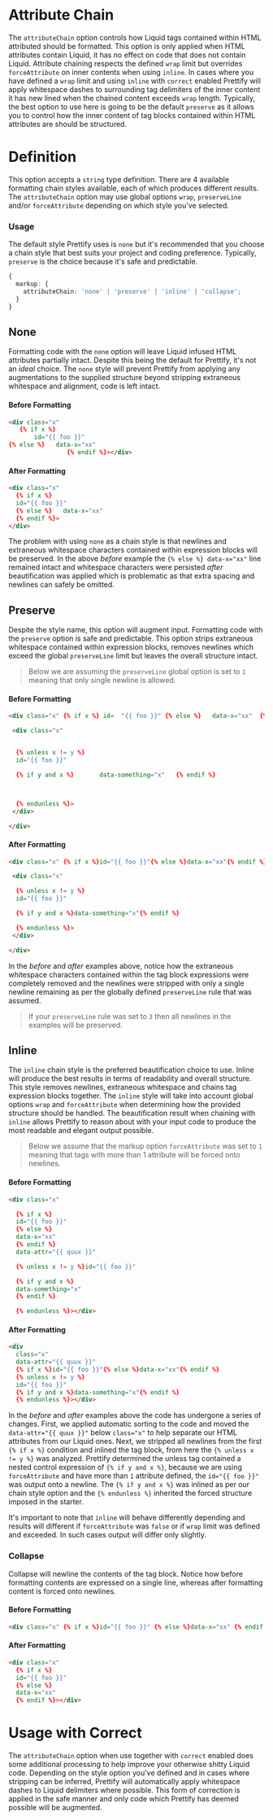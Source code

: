# Attribute Chain

The `attributeChain` option controls how Liquid tags contained within HTML attributed should be formatted. This option is only applied when HTML attributes contain Liquid, it has no effect on code that does not contain Liquid. Attribute chaining respects the defined `wrap` limit but overrides `forceAttribute` on inner contents when using `inline`. In cases where you have defined a `wrap` limit and using `inline` with `correct` enabled Prettify will apply whitespace dashes to surrounding tag delimiters of the inner content it has new lined when the chained content exceeds `wrap` length. Typically, the best option to use here is going to be the default `preserve` as it allows you to control how the inner content of tag blocks contained within HTML attributes are should be structured.

# Definition

This option accepts a `string` type definition. There are 4 available formatting chain styles available, each of which produces different results. The `attributeChain` option may use global options `wrap`, `preserveLine` and/or `forceAttribute` depending on which style you've selected.

### Usage

The default style Prettify uses is `none` but it's recommended that you choose a chain style that best suits your project and coding preference. Typically, `preserve` is the choice because it's safe and predictable.

```ts
{
  markup: {
    attributeChain: 'none' | 'preserve' | 'inline' | 'collapse';
  }
}
```

## None

Formatting code with the `none` option will leave Liquid infused HTML attributes partially intact. Despite this being the default for Prettify, it's not an _ideal_ choice. The `none` style will prevent Prettify from applying any augmentations to the supplied structure beyond stripping extraneous whitespace and alignment, code is left intact.

#### Before Formatting

<!-- prettier-ignore -->
```html
<div class="x"
   {% if x %}
       id="{{ foo }}"
{% else %}   data-x="xx"
                {% endif %}></div>
```

#### After Formatting

<!-- prettier-ignore -->
```html
<div class="x"
  {% if x %}
  id="{{ foo }}"
  {% else %}   data-x="xx"
  {% endif %}>
</div>
```

The problem with using `none` as a chain style is that newlines and extraneous whitespace characters contained within expression blocks will be preserved. In the above _before_ example the `{% else %} data-x="xx"` line remained intact and whitespace characters were persisted _after_ beautification was applied which is problematic as that extra spacing and newlines can safely be omitted.

## Preserve

Despite the style name, this option will augment input. Formatting code with the `preserve` option is safe and predictable. This option strips extraneous whitespace contained within expression blocks, removes newlines which exceed the global `preserveLine` limit but leaves the overall structure intact.

> Below we are assuming the `preserveLine` global option is set to `1` meaning that only single newline is allowed.

#### Before Formatting

<!-- prettier-ignore -->
```html
<div class="x" {% if x %} id=  "{{ foo }}" {% else %}   data-x="xx"  {% endif %}>

 <div class="x"


  {% unless x != y %}
  id="{{ foo }}"

  {% if y and x %}       data-something="x"   {% endif %}



  {% endunless %}>
 </div>

</div>
```

#### After Formatting

<!-- prettier-ignore -->
```html
<div class="x" {% if x %}id="{{ foo }}"{% else %}data-x="xx"{% endif %}>

 <div class="x"

  {% unless x != y %}
  id="{{ foo }}"

  {% if y and x %}data-something="x"{% endif %}

  {% endunless %}>
 </div>

</div>
```

In the _before_ and _after_ examples above, notice how the extraneous whitespace characters contained within the tag block expressions were completely removed and the newlines were stripped with only a single newline remaining as per the globally defined `preserveLine` rule that was assumed.

> If your `preserveLine` rule was set to `3` then all newlines in the examples will be preserved.

## Inline

The `inline` chain style is the preferred beautification choice to use. Inline will produce the best results in terms of readability and overall structure. This style removes newlines, extraneous whitespace and chains tag expression blocks together. The `inline` style will take into account global options `wrap` and `forceAttribute` when determining how the provided structure should be handled. The beautification result when chaining with `inline` allows Prettify to reason about with your input code to produce the most readable and elegant output possible.

> Below we assume that the markup option `forceAttribute` was set to `1` meaning that tags with more than 1 attribute will be forced onto newlines.

#### Before Formatting

<!-- prettier-ignore -->
```html
<div class="x"

  {% if x %}
  id="{{ foo }}"
  {% else %}
  data-x="xx"
  {% endif %}
  data-attr="{{ quux }}"

  {% unless x != y %}id="{{ foo }}"

  {% if y and x %}
  data-something="x"
  {% endif %}

  {% endunless %}></div>
```

#### After Formatting

<!-- prettier-ignore -->
```html
<div
  class="x"
  data-attr="{{ quux }}"
  {% if x %}id="{{ foo }}"{% else %}data-x="xx"{% endif %}
  {% unless x != y %}
  id="{{ foo }}"
  {% if y and x %}data-something="x"{% endif %}
  {% endunless %}></div>
```

In the _before_ and _after_ examples above the code has undergone a series of changes. First, we applied automatic sorting to the code and moved the `data-attr="{{ quux }}"` below `class="x"` to help separate our HTML attributes from our Liquid ones. Next, we stripped all newlines from the first `{% if x %}` condition and inlined the tag block, from here the `{% unless x != y %}` was analyzed. Prettify determined the unless tag contained a nested control expression of `{% if y and x %}`, because we are using `forceAttribute` and have more than `1` attribute defined, the `id="{{ foo }}"` was output onto a newline. The `{% if y and x %}` was inlined as per our chain style option and the `{% endunless %}` inherited the forced structure imposed in the starter.

It's important to note that `inline` will behave differently depending and results will different if `forceAttribute` was `false` or if `wrap` limit was defined and exceeded. In such cases output will differ only slightly.

### Collapse

Collapse will newline the contents of the tag block. Notice how before formatting contents are expressed on a single line, whereas after formatting content is forced onto newlines.

#### Before Formatting

```html
<div class="x" {% if x %}id="{{ foo }}" {% else %}data-x="xx" {% endif %}></div>
```

#### After Formatting

<!-- prettier-ignore -->
```html
<div class="x"
  {% if x %}
  id="{{ foo }}"
  {% else %}
  data-x="xx"
  {% endif %}></div>
```

# Usage with Correct

The `attributeChain` option when use together with `correct` enabled does some additional processing to help improve your otherwise shitty Liquid code. Depending on the style option you've defined and in cases where stripping can be inferred, Prettify will automatically apply whitespace dashes to Liquid delimiters where possible. This form of correction is applied in the safe manner and only code which Prettify has deemed possible will be augmented.
